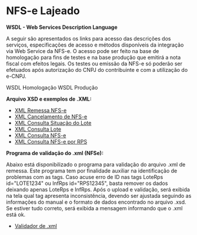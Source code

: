 # NFS-e Lajeado
<b>WSDL - Web Services Description Language</b>
 
  A seguir são apresentados os links para acesso das descrições dos serviços, especificações de acesso e métodos disponíveis da integração via Web Service da NFS-e. O acesso pode ser feito na base de homologação para fins de testes e na base produção que emitirá a nota fiscal com efeitos legais. Os testes ou emissão da NFS-e só poderão ser efetuados após autorização do CNPJ do contribuinte e com a utilização do e-CNPJ.

WSDL Homologação
WSDL Produção

<b>Arquivo XSD e exemplos de .XML: </b>
<ul>
	<li>
		<a href="https://wiki.thema.inf.br/wiki/help/xmlRemessaNfse">XML Remessa NFS-e</a>
	</li>
	<li>
		<a href="https://wiki.thema.inf.br/wiki/help/xmlCancelamento">XML Cancelamento de NFS-e</a>
	</li>
	<li>
		<a href="https://wiki.thema.inf.br/wiki/help/consultarSituacaoLoteRps">XML Consulta Situação do Lote</a>
	</li>
	<li>
		<a href="https://wiki.thema.inf.br/wiki/help/consultarLoteRps">XML Consulta Lote</a>
	</li>
	<li>
		<a href="https://wiki.thema.inf.br/wiki/help/consultarNfse">XML Consulta NFS-e</a>
	</li>
	<li>
		<a href="https://wiki.thema.inf.br/wiki/help/consultarNfsePorRps">XML Consulta NFS-e por RPS</a>
	</li>
</ul>

<b>Programa de validação do .xml (NFSe): </b>

  Abaixo está disponibilizado o programa para validação do arquivo .xml de remessa. Este programa tem por finalidade auxiliar na identificação de problemas com as tags. Caso acuse erro de ID nas tags LoteRps id="LOTE1234" ou InfRps id="RPS12345", basta remover os dados deixando apenas LoteRps e InfRps. Após o upload e validação, será exibida na tela qual tag apresenta inconsistência, devendo ser ajustada seguindo as informações do manual e o formato de dados encontrado no arquivo .xsd. Se estiver tudo correto, será exibida a mensagem informando que o .xml está ok.

<ul>
	<li>
		<a href="https://grp.lajeado.rs.gov.br/erp/acessoexterno/programaAcessoExterno.faces?codigo=670195">Validador de .xml</a>
	</li>
</ul>

